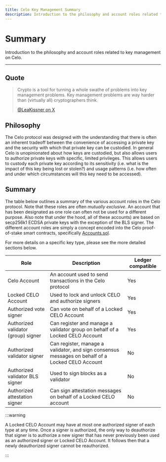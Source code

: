 ```yaml
---
title: Celo Key Management Summary
description: Introduction to the philosophy and account roles related to key management on Celo.
---
```


# Summary

Introduction to the philosophy and account roles related to key management on Celo.

---

## Quote

> Crypto is a tool for turning a whole swathe of problems into key management problems. Key management problems are way harder than (virtually all) cryptographers think.
>
> [@LeaKissner on X](https://x.com/LeaKissner/status/1198595109756887040)

## Philosophy

The Celo protocol was designed with the understanding that there is often an inherent tradeoff between the convenience of accessing a private key and the security with which that private key can be custodied. In general Celo is unopinionated about how keys are custodied, but also allows users to authorize private keys with specific, limited privileges. This allows users to custody each private key according to its sensitivity (i.e. what is the impact of this key being lost or stolen?) and usage patterns (i.e. how often and under which circumstances will this key need to be accessed).

## Summary

The table below outlines a summary of the various account roles in the Celo protocol. Note that these roles are often _mutually exclusive_. An account that has been designated as one role can often not be used for a different purpose. Also note that under the hood, all of these accounts) are based on secp256k1 ECDSA private keys with the exception of the BLS signer. The different account roles are simply a concept encoded into the Celo proof-of-stake smart contracts, specifically [Accounts.sol](https://github.com/celo-org/celo-monorepo/blob/master/packages/what-is-celo/about-celo-l1/protocol/contracts/common/Accounts.sol).

For more details on a specific key type, please see the more detailed sections below.

| Role                                | Description                                                                                      | Ledger compatible |
| ----------------------------------- | ------------------------------------------------------------------------------------------------ | ----------------- |
| Celo Account                        | An account used to send transactions in the Celo protocol                                        | Yes               |
| Locked CELO Account                 | Used to lock and unlock CELO and authorize signers                                               | Yes               |
| Authorized vote signer              | Can vote on behalf of a Locked CELO Account                                                      | Yes               |
| Authorized validator (group) signer | Can register and manage a validator group on behalf of a Locked CELO Account                     | Yes               |
| Authorized validator signer         | Can register, manage a validator, and sign consensus messages on behalf of a Locked CELO Account | No                |
| Authorized validator BLS signer     | Used to sign blocks as a validator                                                               | No                |
| Authorized attestation signer       | Can sign attestation messages on behalf of a Locked CELO account                                 | No                |

:::warning

A Locked CELO Account may have at most one authorized signer of each type at any time. Once a signer is authorized, the only way to deauthorize that signer is to authorize a new signer that has never previously been used as an authorized signer or Locked CELO Account. It follows then that a newly deauthorized signer cannot be reauthorized.

:::
